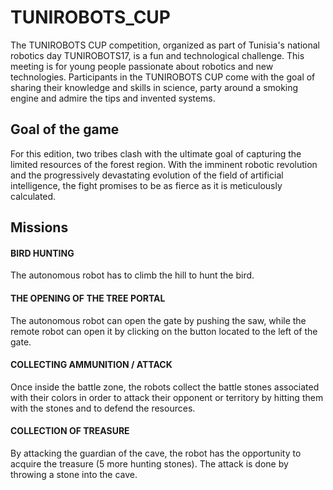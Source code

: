 # TUNIROBOTS_CUP



The TUNIROBOTS CUP competition, organized as part of Tunisia's national robotics day TUNIROBOTS17, is a fun and technological challenge.
This meeting is for young people passionate about robotics and new technologies.
Participants in the TUNIROBOTS CUP come with the goal of sharing their knowledge and skills in science, party around a smoking engine and admire the tips and invented systems.

## Goal of the game

For this edition, two tribes clash with the ultimate goal of capturing the limited resources of the forest region.
With the imminent robotic revolution and the progressively devastating evolution of the field of artificial intelligence, the fight promises to be as fierce as it is meticulously calculated.

## Missions

#### BIRD HUNTING

The autonomous robot has to climb the hill to hunt the bird.

#### THE OPENING OF THE TREE PORTAL

The autonomous robot can open the gate by pushing the saw, while the remote robot can open it by clicking on the button located to the left of the gate.

#### COLLECTING AMMUNITION / ATTACK

Once inside the battle zone, the robots collect the battle stones associated with their colors in order to attack their opponent or territory by hitting them with the stones and to defend the resources.

#### COLLECTION OF TREASURE

By attacking the guardian of the cave, the robot has the opportunity to acquire the treasure (5 more hunting stones).
The attack is done by throwing a stone into the cave.
